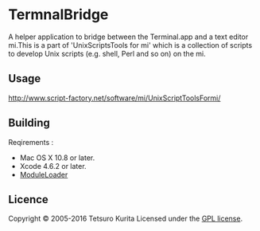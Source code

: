 TermnalBridge
===============

A helper application to bridge between the Terminal.app and a text
editor mi.This is a part of 'UnixScriptsTools for mi' which is a
collection of scripts to develop Unix scripts (e.g. shell, Perl and so
on) on the mi.

## Usage
http://www.script-factory.net/software/mi/UnixScriptToolsFormi/

## Building
Reqirements :
* Mac OS X 10.8 or later.
* Xcode 4.6.2 or later.
* [ModuleLoader]

[ModuleLoader]: http://www.script-factory.net/software/OSAX/ModuleLoader/en/index.html

## Licence

Copyright &copy; 2005-2016 Tetsuro Kurita
Licensed under the [GPL license][GPL].
 
[GPL]: http://www.gnu.org/licenses/gpl.html

